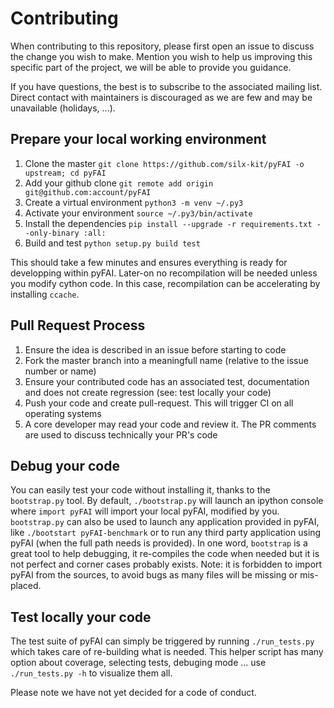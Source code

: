 # Contributing

When contributing to this repository, please first open an issue to discuss the change you wish to make.
Mention you wish to help us improving this specific part of the project, we will be able to provide you guidance.

If you have questions, the best is to subscribe to the associated mailing list. Direct contact with maintainers is
discouraged as we are few and may be unavailable (holidays, ...).

## Prepare your local working environment

1. Clone the master `git clone https://github.com/silx-kit/pyFAI -o upstream; cd pyFAI`
2. Add your github clone `git remote add origin git@github.com:account/pyFAI`
3. Create a virtual environment `python3 -m venv ~/.py3`
4. Activate your environment `source ~/.py3/bin/activate`
5. Install the dependencies `pip install --upgrade -r requirements.txt --only-binary :all:`
6. Build and test `python setup.py build test`

This should take a few minutes and ensures everything is ready for developping within pyFAI.
Later-on no recompilation will be needed unless you modify cython code.
In this case, recompilation can be accelerating by installing `ccache`.

## Pull Request Process

1. Ensure the idea is described in an issue before starting to code
2. Fork the master branch into a meaningfull name (relative to the issue number or name)
3. Ensure your contributed code has an associated test, documentation and does not create regression (see: test locally your code)
4. Push your code and create pull-request. This will trigger CI on all operating systems
5. A core developer may read your code and review it. The PR comments are used to discuss technically your PR's code

## Debug your code

You can easily test your code without installing it, thanks to the `bootstrap.py` tool.
By default, `./bootstrap.py` will launch an ipython console where `import pyFAI` will import your local pyFAI, modified by you.
`bootstrap.py` can also be used to launch any application provided in pyFAI, like `./bootstart pyFAI-benchmark`
or to run any third party application using pyFAI (when the full path needs is provided).
In one word, `bootstrap` is a great tool to help debugging, it re-compiles the code when needed but it is not perfect and corner cases probably exists.
Note: it is forbidden to import pyFAI from the sources, to avoid bugs as many files will be missing or mis-placed.

## Test locally your code

The test suite of pyFAI can simply be triggered by running `./run_tests.py` which
takes care of re-building what is needed.
This helper script has many option about coverage, selecting tests, debuging mode ...
use `./run_tests.py -h` to visualize them all.


Please note we have not yet decided for a code of conduct.
